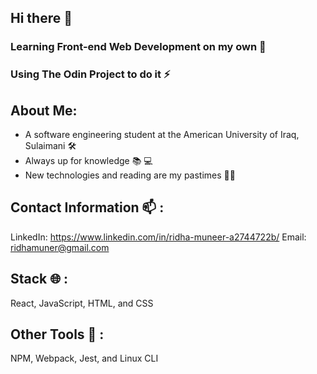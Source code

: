 ## Hi there 👋

### Learning Front-end Web Development on my own  🌱
### Using The Odin Project to do it ⚡


## About Me:

- A software engineering student at the American University of Iraq, Sulaimani 🛠
- Always up for knowledge 📚 💻
- New technologies and reading are my pastimes 🧑‍💻


## Contact Information 📫 :

LinkedIn: https://www.linkedin.com/in/ridha-muneer-a2744722b/
Email: ridhamuner@gmail.com

## Stack 🌐 :

React, JavaScript, HTML, and CSS

## Other Tools 🧰 :

NPM, Webpack, Jest, and Linux CLI
<!--
**RidhaMuneer/RidhaMuneer** is a ✨ _special_ ✨ repository because its `README.md` (this file) appears on your GitHub profile.

Here are some ideas to get you started:

- 🔭 I’m currently working on ...
- 🌱 I’m currently learning ...
- 👯 I’m looking to collaborate on ...
- 🤔 I’m looking for help with ...
- 💬 Ask me about ...
- 📫 How to reach me: ...
- 😄 Pronouns: ...
- ⚡ Fun fact: ...
-->
